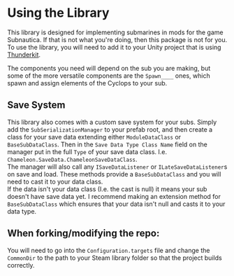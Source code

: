 # Using the Library

This library is designed for implementing submarines in mods for the game Subnautica. If that is not what you're doing, then this package is not for you.<br>
To use the library, you will need to add it to your Unity project that is using [Thunderkit](https://github.com/PassivePicasso/ThunderKit/).<br>

The components you need will depend on the sub you are making, but some of the more versatile components are the ``Spawn____`` ones, which spawn and assign elements of the Cyclops to your sub.<br>

## Save System

This library also comes with a custom save system for your subs. Simply add the ``SubSerializationManager`` to your prefab root, and then create a class for your save data 
extending either ``ModuleDataClass`` or ``BaseSubDataClass``. Then in the ``Save Data Type Class Name`` field on the manager put in the full ``Type`` of your save data class. 
I.e. ``Chameleon.SaveData.ChameleonSaveDataClass``. <br>
The manager will also call any ``ISaveDataListener`` or ``ILateSaveDataListener``s on save and load. These methods provide a ``BaseSubDataClass`` and you will need to cast it to your data class. <br>
If the data isn't your data class (I.e. the cast is null) it means your sub doesn't have save data yet. I recommend making an extension method for ``BaseSubDataClass`` which ensures that your data isn't null and casts it to your data type.

## When forking/modifying the repo:

You will need to go into the ``Configuration.targets`` file and change the ``CommonDir`` to the path to your Steam library folder so that the project builds correctly.
